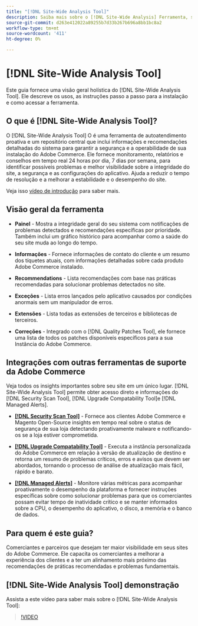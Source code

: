 ```yaml
---
title: "[!DNL Site-Wide Analysis Tool]"
description: Saiba mais sobre o [!DNL Site-Wide Analysis] Ferramenta, seus usos, o processo de instalação e como obter acesso
source-git-commit: d263e412022a89255b7d33b267b696a8bb1bc8a2
workflow-type: tm+mt
source-wordcount: '411'
ht-degree: 0%

---
```


# [!DNL Site-Wide Analysis Tool]

Este guia fornece uma visão geral holística do [!DNL Site-Wide Analysis Tool]. Ele descreve os usos, as instruções passo a passo para a instalação e como acessar a ferramenta.

## O que é [!DNL Site-Wide Analysis Tool]?

O [!DNL Site-Wide Analysis Tool] O é uma ferramenta de autoatendimento proativa e um repositório central que inclui informações e recomendações detalhadas do sistema para garantir a segurança e a operabilidade de sua instalação do Adobe Commerce. Ele fornece monitoramento, relatórios e conselhos em tempo real 24 horas por dia, 7 dias por semana, para identificar possíveis problemas e melhor visibilidade sobre a integridade do site, a segurança e as configurações do aplicativo. Ajuda a reduzir o tempo de resolução e a melhorar a estabilidade e o desempenho do site.

Veja isso [vídeo de introdução](https://www.youtube.com/watch?v=KW2R8ki_RG4) para saber mais.

## Visão geral da ferramenta

- **Painel** - Mostra a integridade geral do seu sistema com notificações de problemas detectados e recomendações específicas por prioridade. Também inclui um gráfico histórico para acompanhar como a saúde do seu site muda ao longo do tempo.

- **Informações** - Fornece informações de contato do cliente e um resumo dos tíquetes atuais, com informações detalhadas sobre cada produto Adobe Commerce instalado.

- **Recommendations** - Lista recomendações com base nas práticas recomendadas para solucionar problemas detectados no site.

- **Exceções** - Lista erros lançados pelo aplicativo causados por condições anormais sem um manipulador de erros.

- **Extensões** - Lista todas as extensões de terceiros e bibliotecas de terceiros.

- **Correções** - Integrado com o [!DNL Quality Patches Tool], ele fornece uma lista de todos os patches disponíveis específicos para a sua Instância do Adobe Commerce.

## Integrações com outras ferramentas de suporte da Adobe Commerce

Veja todos os insights importantes sobre seu site em um único lugar. [!DNL Site-Wide Analysis Tool] permite obter acesso direto e informações do [!DNL Security Scan Tool], [!DNL Upgrade Compatability Tool]e [!DNL Managed Alerts].

- [**[!DNL Security Scan Tool]**](https://docs.magento.com/user-guide/magento/security-scan.html) - Fornece aos clientes Adobe Commerce e Magento Open-Source insights em tempo real sobre o status de segurança de sua loja detectando proativamente malware e notificando-os se a loja estiver comprometida.

- [**[!DNL Upgrade Compatability Tool]**](../../upgrade/upgrade-compatibility-tool/overview.md) - Executa a instância personalizada do Adobe Commerce em relação à versão de atualização de destino e retorna um resumo de problemas críticos, erros e avisos que devem ser abordados, tornando o processo de análise de atualização mais fácil, rápido e barato.

- [**[!DNL Managed Alerts]**](https://support.magento.com/hc/en-us/sections/360010758472-Managed-alerts-for-Adobe-Commerce) - Monitore várias métricas para acompanhar proativamente o desempenho da plataforma e fornecer instruções específicas sobre como solucionar problemas para que os comerciantes possam evitar tempo de inatividade crítico e se manter informados sobre a CPU, o desempenho do aplicativo, o disco, a memória e o banco de dados.

## Para quem é este guia?

Comerciantes e parceiros que desejam ter maior visibilidade em seus sites do Adobe Commerce. Ele capacita os comerciantes a melhorar a experiência dos clientes e a ter um alinhamento mais próximo das recomendações de práticas recomendadas e problemas fundamentais.

## [!DNL Site-Wide Analysis Tool] demonstração

Assista a este vídeo para saber mais sobre o [!DNL Site-Wide Analysis Tool]:

>[!VIDEO](https://video.tv.adobe.com/v/344001?quality=12)
